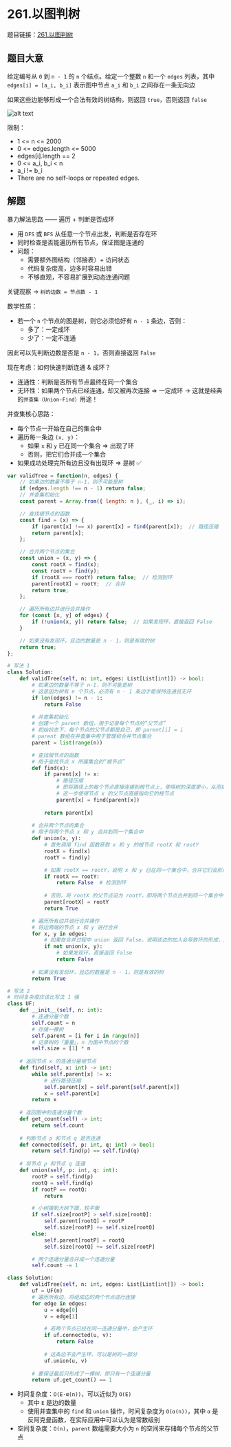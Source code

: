 # 261.以图判树

题目链接：[261.以图判树](https://leetcode.cn/problems/graph-valid-tree/)

## 题目大意

给定编号从 `0` 到 `n - 1` 的 `n` 个结点。给定一个整数 `n` 和一个 `edges` 列表，其中 `edges[i] = [a_i, b_i]` 表示图中节点 `a_i` 和 `b_i` 之间存在一条无向边

如果这些边能够形成一个合法有效的树结构，则返回 `true`，否则返回 `false`

![alt text](https://github.com/donnapersonal/picx-images-hosting/raw/master/image.45hxr9c6cb.webp)

限制：
- 1 <= n <= 2000
- 0 <= edges.length <= 5000
- edges[i].length == 2
- 0 <= a_i, b_i < n
- a_i != b_i
- There are no self-loops or repeated edges.

## 解题

暴力解法思路 —— 遍历 + 判断是否成环
- 用 `DFS` 或 `BFS` 从任意一个节点出发，判断是否存在环
- 同时检查是否能遍历所有节点，保证图是连通的
- 问题：
  - 需要额外图结构（邻接表）+ 访问状态
  - 代码复杂度高，边多时容易出错
  - 不够直观，不容易扩展到动态连通问题

关键观察 → `树的边数 = 节点数 - 1`

数学性质：
- 若一个 `n` 个节点的图是树，则它必须恰好有 `n - 1` 条边，否则：
  - 多了：一定成环
  - 少了：一定不连通 

因此可以先判断边数是否是 `n - 1`，否则直接返回 `False`


现在考虑：如何快速判断连通 & 成环？
- 连通性：判断是否所有节点最终在同一个集合
- 无环性：如果两个节点已经连通，却又被再次连接 ⇒ 一定成环
-> 这就是经典的`并查集（Union-Find）`用途！

并查集核心思路：
- 每个节点一开始在自己的集合中
- 遍历每一条边 `(x, y)`：
  - 如果 `x` 和 `y` 已在同一个集合 ⇒ 出现了环
  - 否则，把它们合并成一个集合
- 如果成功处理完所有边且没有出现环 ⇒ 是树 ✅

```js
var validTree = function(n, edges) {
    // 如果边的数量不等于 n-1，则不可能是树
    if (edges.length !== n - 1) return false;
    // 并查集初始化
    const parent = Array.from({ length: n }, (_, i) => i);

    // 查找根节点的函数
    const find = (x) => {
        if (parent[x] !== x) parent[x] = find(parent[x]);  // 路径压缩
        return parent[x];
    };

    // 合并两个节点的集合
    const union = (x, y) => {
        const rootX = find(x);
        const rootY = find(y);
        if (rootX === rootY) return false;  // 检测到环
        parent[rootX] = rootY;  // 合并
        return true;
    };

    // 遍历所有边并进行合并操作
    for (const [x, y] of edges) {
        if (!union(x, y)) return false;  // 如果发现环，直接返回 False
    }

    // 如果没有发现环，且边的数量是 n - 1，则是有效的树
    return true;
};
```
```python
# 写法 1
class Solution:
    def validTree(self, n: int, edges: List[List[int]]) -> bool:
        # 如果边的数量不等于 n-1，则不可能是树
        # 这是因为树有 n 个节点，必须有 n - 1 条边才能保持连通且无环
        if len(edges) != n - 1:
            return False
        
        # 并查集初始化
        # 创建一个 parent 数组，用于记录每个节点的“父节点”
        # 初始状态下，每个节点的父节点都是自己，即 parent[i] = i
        # parent 数组在并查集中用于管理和合并节点集合
        parent = list(range(n))

        # 查找根节点的函数
        # 用于查找节点 x 所属集合的“根节点”
        def find(x):
            if parent[x] != x:
                # 路径压缩
                # 即将路径上的每个节点直接连接到根节点上，使得树的深度更小，从而提高查找效率
                # 这一步使得节点 x 的父节点直接指向它的根节点
                parent[x] = find(parent[x])
            
            return parent[x]
        
        # 合并两个节点的集合
        # 用于将两个节点 x 和 y 合并到同一个集合中
        def union(x, y):
            # 首先调用 find 函数获取 x 和 y 的根节点 rootX 和 rootY
            rootX = find(x)
            rootY = find(y)

            # 如果 rootX == rootY，说明 x 和 y 已在同一个集合中，合并它们会形成环，因此返回 False 表示图中存在环
            if rootX == rootY:
                return False  # 检测到环
            
            # 否则，将 rootX 的父节点设为 rootY，即将两个节点合并到同一个集合中，并返回 True
            parent[rootX] = rootY
            return True

        # 遍历所有边并进行合并操作
        # 将边两端的节点 x 和 y 进行合并
        for x, y in edges:
            # 如果在合并过程中 union 返回 False，说明该边的加入会导致环的形成，因此可以立即返回 False
            if not union(x, y):
                # 如果发现环，直接返回 False
                return False
        
        # 如果没有发现环，且边的数量是 n - 1，则是有效的树
        return True

# 写法 2
# 时间复杂度应该比写法 1 强
class UF:
    def __init__(self, n: int):
        # 连通分量个数
        self.count = n
        # 存储一棵树
        self.parent = [i for i in range(n)]
        # 记录树的「重量」，n 为图中节点的个数
        self.size = [1] * n
    
    # 返回节点 x 的连通分量根节点
    def find(self, x: int) -> int:
        while self.parent[x] != x:
            # 进行路径压缩
            self.parent[x] = self.parent[self.parent[x]]
            x = self.parent[x]
        return x
    
    # 返回图中的连通分量个数
    def get_count(self) -> int:
        return self.count
    
    # 判断节点 p 和节点 q 是否连通
    def connected(self, p: int, q: int) -> bool:
        return self.find(p) == self.find(q)
    
    # 将节点 p 和节点 q 连通
    def union(self, p: int, q: int):
        rootP = self.find(p)
        rootQ = self.find(q)
        if rootP == rootQ:
            return

        # 小树接到大树下面，较平衡
        if self.size[rootP] > self.size[rootQ]:
            self.parent[rootQ] = rootP
            self.size[rootP] += self.size[rootQ]
        else:
            self.parent[rootP] = rootQ
            self.size[rootQ] += self.size[rootP]

        # 两个连通分量合并成一个连通分量
        self.count -= 1

class Solution:
    def validTree(self, n: int, edges: List[List[int]]) -> bool:
        uf = UF(n)
        # 遍历所有边，将组成边的两个节点进行连接
        for edge in edges:
            u = edge[0]
            v = edge[1]

            # 若两个节点已经在同一连通分量中，会产生环
            if uf.connected(u, v): 
                return False
            
            # 这条边不会产生环，可以是树的一部分
            uf.union(u, v) 
        
        # 要保证最后只形成了一棵树，即只有一个连通分量
        return uf.get_count() == 1
```

- 时间复杂度：`O(E⋅α(n))`，可以近似为 `O(E)`
  - 其中 `E` 是边的数量
  - 使用并查集中的 `find` 和 `union` 操作，时间复杂度为 `O(α(n))`，其中 `α` 是反阿克曼函数，在实际应用中可以认为是常数级别
- 空间复杂度：`O(n)`，`parent` 数组需要大小为 `n` 的空间来存储每个节点的父节点